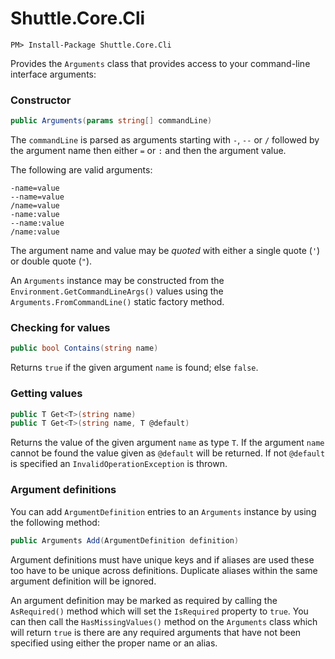 # Shuttle.Core.Cli

```
PM> Install-Package Shuttle.Core.Cli
```

Provides the `Arguments` class that provides access to your command-line interface arguments:

### Constructor

``` c#
public Arguments(params string[] commandLine)
```

The `commandLine` is parsed as arguments starting with `-`, `--` or `/` followed by the argument name then either `=` or `:` and then the argument value.

The following are valid arguments:

```
-name=value
--name=value
/name=value
-name:value
--name:value
/name:value
```

The argument name and value may be *quoted* with either a single quote (`'`) or double quote (`"`).

An `Arguments` instance may be constructed from the `Environment.GetCommandLineArgs()` values using the `Arguments.FromCommandLine()` static factory method.

### Checking for values

``` c#
public bool Contains(string name)
```

Returns `true` if the given argument `name` is found; else `false`.

### Getting values

``` c#
public T Get<T>(string name)
public T Get<T>(string name, T @default)
```

Returns the value of the given argument `name` as type `T`.  If the argument `name` cannot be found the value given as `@default` will be returned.  If not `@default` is specified an `InvalidOperationException` is thrown.

### Argument definitions

You can add `ArgumentDefinition` entries to an `Arguments` instance by using the following method:

``` c#
public Arguments Add(ArgumentDefinition definition)
```

Argument definitions must have unique keys and if aliases are used these too have to be unique across definitions.  Duplicate aliases within the same argument definition will be ignored.

An argument definition may be marked as required by calling the `AsRequired()` method which will set the `IsRequired` property to `true`.  You can then call the `HasMissingValues()` method on the `Arguments` class which will return `true` is there are any required arguments that have not been specified using either the proper name or an alias.